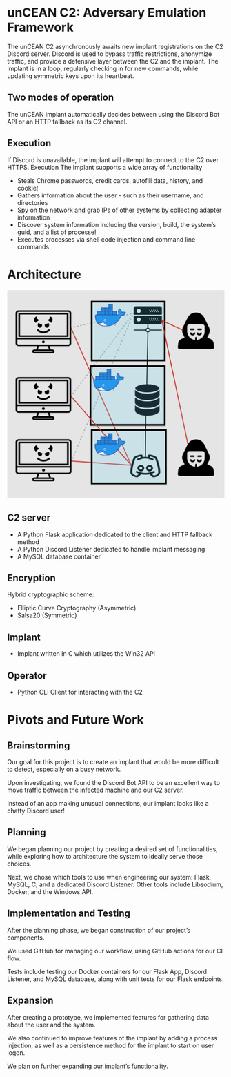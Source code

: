 # unCEAN C2: Adversary Emulation Framework
The unCEAN C2 asynchronously awaits new implant registrations on the C2 Discord server. Discord is used to bypass traffic restrictions, anonymize traffic, and provide a defensive layer between the C2 and the implant. The implant is in a loop, regularly checking in for new commands, while updating symmetric keys upon its heartbeat.

## Two modes of operation
The unCEAN implant automatically decides between using the Discord Bot API or an HTTP fallback as its C2 channel.

## Execution
If Discord is unavailable, the implant will attempt to connect to the C2 over HTTPS.
Execution
The Implant supports a wide array of functionality
- Steals Chrome passwords, credit cards, autofill data, history, and cookie!
- Gathers information about the user - such as their username, and directories
- Spy on the network and grab IPs of other
systems by collecting adapter information
- Discover system information including the version, build, the system’s guid, and a list of processe!
- Executes processes via shell code injection and command line commands

# Architecture
![](architecture.png)
## C2 server
- A Python Flask application dedicated to the client and HTTP fallback method
- A Python Discord Listener dedicated to handle implant messaging
- A MySQL database container

## Encryption
Hybrid cryptographic scheme:
- Elliptic Curve Cryptography (Asymmetric)
- Salsa20 (Symmetric)

## Implant 
- Implant written in C which utilizes the Win32 API

## Operator
- Python CLI Client for interacting with the C2

# Pivots and Future Work
## Brainstorming
Our goal for this project is to create an implant that would be more difficult to detect, especially on a busy network.

Upon investigating, we found the Discord Bot API to be an excellent way to move traffic between the infected machine and our C2 server.

Instead of an app making unusual connections, our implant looks like a chatty Discord user!

## Planning
We began planning our project by creating a desired set of functionalities, while exploring how to architecture the system to ideally serve those choices.

Next, we chose which tools to use when engineering our system: Flask, MySQL, C, and a dedicated Discord Listener. Other tools include Libsodium, Docker, and the Windows API.

## Implementation and Testing
After the planning phase, we began construction of our project’s components.

We used GitHub for managing our workflow, using GitHub actions for our CI flow.

Tests include testing our Docker containers for our Flask App, Discord Listener, and MySQL database, along with unit tests for our Flask endpoints.

## Expansion
After creating a prototype, we implemented features for gathering data about the user and the system.

We also continued to improve features of the implant by adding a process injection, as well as a persistence method for the implant to start on user logon.


We plan on further expanding our implant’s functionality.